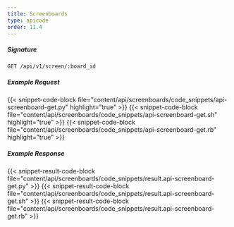 ```yaml
---
title: Screenboards
type: apicode
order: 11.4
---
```


##### Signature
`GET /api/v1/screen/:board_id`
##### Example Request
{{< snippet-code-block file="content/api/screenboards/code_snippets/api-screenboard-get.py" highlight="true" >}}
{{< snippet-code-block file="content/api/screenboards/code_snippets/api-screenboard-get.sh" highlight="true" >}}
{{< snippet-code-block file="content/api/screenboards/code_snippets/api-screenboard-get.rb" highlight="true" >}}
##### Example Response
{{< snippet-result-code-block file="content/api/screenboards/code_snippets/result.api-screenboard-get.py" >}}
{{< snippet-result-code-block file="content/api/screenboards/code_snippets/result.api-screenboard-get.sh" >}}
{{< snippet-result-code-block file="content/api/screenboards/code_snippets/result.api-screenboard-get.rb" >}}